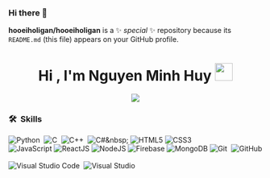 ### Hi there 👋

**hooeiholigan/hooeiholigan** is a ✨ _special_ ✨ repository because its `README.md` (this file) appears on your GitHub profile.

<h1 align="center">Hi , I'm Nguyen Minh Huy <img src="https://media.giphy.com/media/TEnXkcsHrP4YedChhA/giphy.gif" width="35"></h1>
<p align="center">
  <a href="https://github.com/DenverCoder1/readme-typing-svg"><img src="https://readme-typing-svg.herokuapp.com?lines=Software+Developer;Deep+Learning+Developer;ML%20|%20Algorithms%20|%20OOP%20;Always%20learning%20new%20things&center=true&width=500&height=50"></a>
</p>

### 🛠 &nbsp;Skills

![Python](https://img.shields.io/badge/-Python-05122A?style=flat&logo=python)&nbsp; 
![C](https://img.shields.io/badge/-C-05122A?style=flat&logo=C&logoColor=A8B9CC)&nbsp;
![C++](https://img.shields.io/badge/-C++-05122A?style=flat&logo=C%2B%2B&logoColor=00599C)&nbsp;
![C#]([https://img.shields.io/badge/-%20C%23%20-05122A](https://img.shields.io/badge/C%23-239120?style=for-the-badge&logo=c-sharp&logoColor=white))&nbsp; 
![HTML5](https://img.shields.io/badge/html5-%23E34F26.svg?style=flat-square&logo=html5&logoColor=white)
![CSS3](https://img.shields.io/badge/css3-%231572B6.svg?style=flat-square&logo=css3&logoColor=white)  
![JavaScript](https://img.shields.io/badge/javascript-%23323330.svg?style=flat-square&logo=javascript&logoColor=%23F7DF1E) 
![ReactJS](https://img.shields.io/badge/react-%2320232a.svg?style=flat-square&logo=react&logoColor=%2361DAFB) 
![NodeJS](https://img.shields.io/badge/node.js-6DA55F?style=flat-square&logo=node.js&logoColor=white)
![Firebase](https://img.shields.io/badge/firebase-%23039BE5.svg?style=flat-square&logo=firebase)
![MongoDB](https://img.shields.io/badge/MongoDB-%234ea94b.svg?style=flat-square&logo=mongodb&logoColor=white)
![Git](https://img.shields.io/badge/-Git-05122A?style=flat&logo=git)&nbsp;
![GitHub](https://img.shields.io/badge/-GitHub-05122A?style=flat&logo=github)&nbsp;  
![Visual Studio Code](https://img.shields.io/badge/-Visual%20Studio%20Code-05122A?style=flat&logo=visual-studio-code&logoColor=007ACC)&nbsp;
![Visual Studio](https://img.shields.io/badge/-Visual%20Studio-05122A?style=flat&logo=visual-studio&logoColor=purple)&nbsp;










